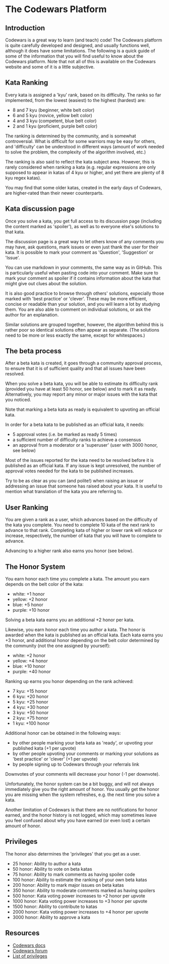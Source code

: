 # The Codewars Platform

## Introduction

Codewars is a great way to learn (and teach) code! The Codewars platform is quite carefully developed and designed, and usually functions well, although it does have some limitations. The following is a quick guide of some of the information that you will find useful to know about the Codewars platform. Note that not all of this is available on the Codewars website and some of it is a little subjective.

## Kata Ranking

Every kata is assigned a 'kyu' rank, based on its difficulty. The ranks so far implemented, from the lowest (easiest) to the highest (hardest) are:
- 8 and 7 kyu (beginner, white belt color)
- 6 and 5 kyu (novice, yellow belt color)
- 4 and 3 kyu (competent, blue belt color)
- 2 and 1 kyu (proficient, purple belt color)

The ranking is determined by the community, and is somewhat controversial. What is difficult for some warriors may be easy for others, and 'difficulty' can be understood in different ways (amount of work needed to solve the problem, the complexity of the algorithm involved, etc.)

The ranking is also said to reflect the kata subject area. However, this is rarely considered when ranking a kata (e.g. regular expressions are only supposed to appear in katas of 4 kyu or higher, and yet there are plenty of 8 kyu regex katas).

You may find that some older katas, created in the early days of Codewars, are higher-rated than their newer counterparts.

## Kata discussion page

Once you solve a kata, you get full access to its discussion page (including the content marked as 'spoiler'), as well as to everyone else's solutions to that kata.

The discussion page is a great way to let others know of any comments you may have, ask questions, mark issues or even just thank the user for their kata. It is possible to mark your comment as 'Question', 'Suggestion' or 'Issue'.

You can use markdown in your comments, the same way as in GitHub. This is particularly useful when pasting code into your comment. Make sure to mark your comment as spoiler if it contains information about the kata that might give out clues about the solution.

It is also good practice to browse through others' solutions, expecially those marked with 'best practice' or 'clever'. These may be more efficient, concise or readable than your solution, and you will learn a lot by studying them. You are also able to comment on individual solutions, or ask the author for an explanation.

Similar solutions are grouped together, however, the algorithm behind this is rather poor so identical solutions often appear as separate. (The solutions need to be more or less exactly the same, except for whitespaces.)

## The beta process

After a beta kata is created, it goes through a community approval process, to ensure that it is of sufficient quality and that all issues have been resolved.

When you solve a beta kata, you will be able to estimate its difficulty rank (provided you have at least 50 honor, see below) and to mark it as ready. Alternatively, you may report any minor or major issues with the kata that you noticed.

Note that marking a beta kata as ready is equivalent to upvoting an official kata.

In order for a beta kata to be published as an official kata, it needs:
- 5 approval votes (i.e. be marked as ready 5 times)
- a sufficient number of difficulty ranks to achieve a consensus
- an approval from a moderator or a 'superuser' (user with 3000 honor, see below)

Most of the issues reported for the kata need to be resolved before it is published as an official kata. If any issue is kept unresolved, the number of approval votes needed for the kata to be published increases.

Try to be as clear as you can (and polite!) when raising an issue or addressing an issue that someone has raised about your kata. It is useful to mention what translation of the kata you are referring to.

## User Ranking

You are given a rank as a user, which advances based on the difficulty of the kata you complete. You need to complete 10 kata of the next rank to advance to that rank. Completing kata of higher or lower rank will reduce or increase, respectively, the number of kata that you will have to complete to advance.

Advancing to a higher rank also earns you honor (see below).

## The Honor System

You earn honor each time you complete a kata. The amount you earn depends on the belt color of the kata:
- white: +1 honor
- yellow: +2 honor
- blue: +5 honor
- purple: +10 honor

Solving a beta kata earns you an additional +2 honor per kata.

Likewise, you earn honor each time you author a kata. The honor is awarded when the kata is published as an official kata. Each kata earns you +3 honor, and additional honor depending on the belt color determined by the community (not the one assigned by yourself):
- white: +2 honor
- yellow: +4 honor
- blue: +10 honor
- purple: +40 honor

Ranking up earns you honor depending on the rank achieved:
- 7 kyu: +15 honor
- 6 kyu: +20 honor
- 5 kyu: +25 honor
- 4 kyu: +30 honor
- 3 kyu: +50 honor
- 2 kyu: +75 honor
- 1 kyu: +100 honor

Additional honor can be obtained in the following ways:
- by other people marking your beta kata as 'ready', or upvoting your published kata (+1 per upvote)
- by other people upvoting your comments or marking your solutions as 'best practice' or 'clever' (+1 per upvote)
- by people signing up to Codewars through your referrals link

Downvotes of your comments will decrease your honor (-1 per downvote).

Unfortunately, the honor system can be a bit buggy, and will not always immediately give you the right amount of honor. You usually get the honor you are missing when the system refreshes, e.g. the next time you solve a kata. 

Another limitation of Codewars is that there are no notifications for honor earned, and the honor history is not logged, which may sometimes leave you feel confused about why you have earned (or even lost) a certain amount of honor.

## Privileges

The honor also determines the 'privileges' that you get as a user.

- 25 honor: Ability to author a kata
- 50 honor: Ability to vote on beta katas
- 75 honor: Ability to mark comments as having spoiler code
- 100 honor: Ability to estimate the ranking of your own beta katas
- 200 honor: Ability to mark major issues on beta katas
- 350 honor: Ability to moderate comments marked as having spoilers
- 500 honor: Kata voting power increases to +2 honor per upvote
- 1000 honor: Kata voting power increases to +3 honor per upvote
- 1500 honor: Ability to contribute to katas
- 2000 honor: Kata voting power increases to +4 honor per upvote
- 3000 honor: Ability to approve a kata

## Resources

- [Codewars docs](https://www.codewars.com/docs/ranking-and-honor-1)
- [Codewars forum](https://www.codewars.com/topics)
- [List of privileges](http://blog.markpearl.co.za/CodeWars-Privileges-Unlock)
